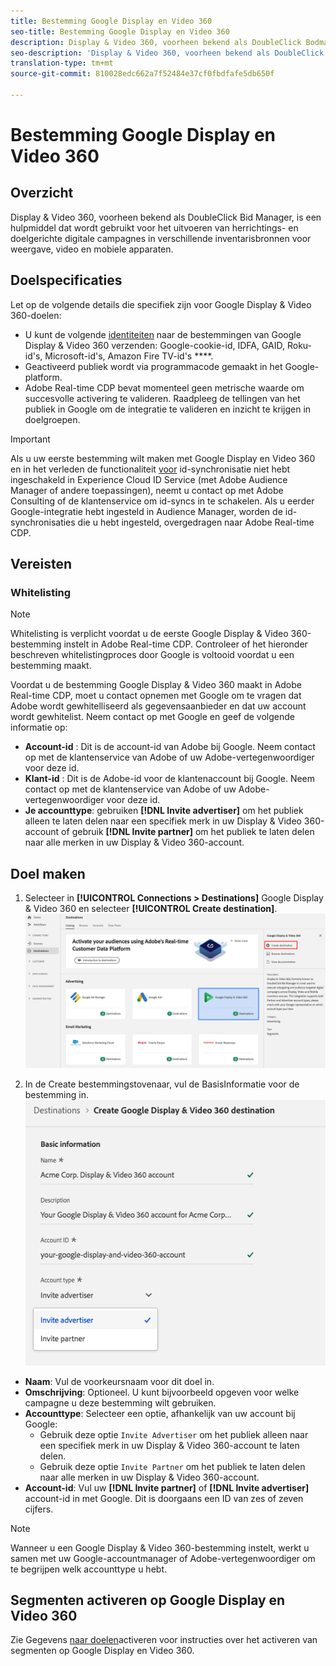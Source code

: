 ```yaml
---
title: Bestemming Google Display en Video 360
seo-title: Bestemming Google Display en Video 360
description: Display & Video 360, voorheen bekend als DoubleClick Bodmanager, is een hulpmiddel dat wordt gebruikt om heroriënterende en doelgerichte digitale campagnes uit te voeren over de inventarisbronnen voor weergave, video en mobiele apparaten.
seo-description: 'Display & Video 360, voorheen bekend als DoubleClick Bodmanager, is een hulpmiddel dat wordt gebruikt om heroriënterende en doelgerichte digitale campagnes uit te voeren over de inventarisbronnen voor weergave, video en mobiele apparaten. '
translation-type: tm+mt
source-git-commit: 810028edc662a7f52484e37cf0fbdfafe5db650f

---
```



# Bestemming Google Display en Video 360

## Overzicht

Display &amp; Video 360, voorheen bekend als DoubleClick Bid Manager, is een hulpmiddel dat wordt gebruikt voor het uitvoeren van herrichtings- en doelgerichte digitale campagnes in verschillende inventarisbronnen voor weergave, video en mobiele apparaten.

## Doelspecificaties

Let op de volgende details die specifiek zijn voor Google Display &amp; Video 360-doelen:

* U kunt de volgende [identiteiten](https://www.adobe.io/apis/experienceplatform/home/profile-identity-segmentation/profile-identity-segmentation-services.html#!api-specification/markdown/narrative/technical_overview/identity_namespace_overview/identity_namespace_overview.md) naar de bestemmingen van Google Display &amp; Video 360 verzenden: Google-cookie-id, IDFA, GAID, Roku-id&#39;s, Microsoft-id&#39;s, Amazon Fire TV-id&#39;s ****.
* Geactiveerd publiek wordt via programmacode gemaakt in het Google-platform.
* Adobe Real-time CDP bevat momenteel geen metrische waarde om succesvolle activering te valideren. Raadpleeg de tellingen van het publiek in Google om de integratie te valideren en inzicht te krijgen in doelgroepen.

>[!IMPORTANT]
>
>Als u uw eerste bestemming wilt maken met Google Display en Video 360 en in het verleden de functionaliteit [voor](https://docs.adobe.com/content/help/en/id-service/using/id-service-api/methods/idsync.html) id-synchronisatie niet hebt ingeschakeld in Experience Cloud ID Service (met Adobe Audience Manager of andere toepassingen), neemt u contact op met Adobe Consulting of de klantenservice om id-syncs in te schakelen. Als u eerder Google-integratie hebt ingesteld in Audience Manager, worden de id-synchronisaties die u hebt ingesteld, overgedragen naar Adobe Real-time CDP.

## Vereisten

### Whitelisting

>[!NOTE]
>
>Whitelisting is verplicht voordat u de eerste Google Display &amp; Video 360-bestemming instelt in Adobe Real-time CDP. Controleer of het hieronder beschreven whitelistingproces door Google is voltooid voordat u een bestemming maakt.

Voordat u de bestemming Google Display &amp; Video 360 maakt in Adobe Real-time CDP, moet u contact opnemen met Google om te vragen dat Adobe wordt gewhitelliseerd als gegevensaanbieder en dat uw account wordt gewhitelist. Neem contact op met Google en geef de volgende informatie op:

* **Account-id** : Dit is de account-id van Adobe bij Google. Neem contact op met de klantenservice van Adobe of uw Adobe-vertegenwoordiger voor deze id.
* **Klant-id** : Dit is de Adobe-id voor de klantenaccount bij Google. Neem contact op met de klantenservice van Adobe of uw Adobe-vertegenwoordiger voor deze id.
* **Je accounttype**: gebruiken **[!DNL Invite advertiser]** om het publiek alleen te laten delen naar een specifiek merk in uw Display &amp; Video 360-account of gebruik **[!DNL Invite partner]** om het publiek te laten delen naar alle merken in uw Display &amp; Video 360-account.

## Doel maken

1. Selecteer in **[!UICONTROL Connections > Destinations]** Google Display &amp; Video 360 en selecteer **[!UICONTROL Create destination]**.
   ![Connect Google Display en Video 360-doel](/help/rtcdp/destinations/assets/google-dv360-destination.png)

2. In de Create bestemmingstovenaar, vul de BasisInformatie voor de bestemming in.
   ![Basisinformatie over Google Display en Video 360](/help/rtcdp/destinations/assets/google-dv360-basic-information.png)
* **Naam**: Vul de voorkeursnaam voor dit doel in.
* **Omschrijving**: Optioneel. U kunt bijvoorbeeld opgeven voor welke campagne u deze bestemming wilt gebruiken.
* **Accounttype**: Selecteer een optie, afhankelijk van uw account bij Google:
   * Gebruik deze optie `Invite Advertiser` om het publiek alleen naar een specifiek merk in uw Display &amp; Video 360-account te laten delen.
   * Gebruik deze optie `Invite Partner` om het publiek te laten delen naar alle merken in uw Display &amp; Video 360-account.
* **Account-id**: Vul uw **[!DNL Invite partner]** of **[!DNL Invite advertiser]** account-id in met Google. Dit is doorgaans een ID van zes of zeven cijfers.

>[!NOTE]
>
>Wanneer u een Google Display &amp; Video 360-bestemming instelt, werkt u samen met uw Google-accountmanager of Adobe-vertegenwoordiger om te begrijpen welk accounttype u hebt.

## Segmenten activeren op Google Display en Video 360

Zie Gegevens [naar doelen](/help/rtcdp/destinations/activate-destinations.md)activeren voor instructies over het activeren van segmenten op Google Display en Video 360.